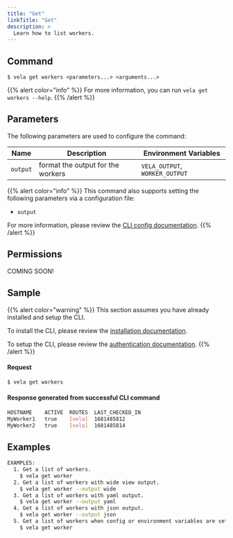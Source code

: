 ```yaml
---
title: "Get"
linkTitle: "Get"
description: >
  Learn how to list workers.
---
```


## Command

```
$ vela get workers <parameters...> <arguments...>
```

{{% alert color="info" %}}
For more information, you can run `vela get workers --help`.
{{% /alert %}}

## Parameters

The following parameters are used to configure the command:

| Name       | Description                          | Environment Variables              |
| ---------- | ------------------------------------ | ---------------------------------- |
| `output`   | format the output for the workers    | `VELA_OUTPUT`, `WORKER_OUTPUT`     |

{{% alert color="info" %}}
This command also supports setting the following parameters via a configuration file:

- `output`

For more information, please review the [CLI config documentation](/docs/reference/cli/config/).
{{% /alert %}}

## Permissions

COMING SOON!

## Sample

{{% alert color="warning" %}}
This section assumes you have already installed and setup the CLI.

To install the CLI, please review the [installation documentation](/docs/reference/cli/install/).

To setup the CLI, please review the [authentication documentation](/docs/reference/cli/authentication/).
{{% /alert %}}

#### Request

```sh
$ vela get workers
```

#### Response generated from successful CLI command
```sh
HOSTNAME	ACTIVE	ROUTES	LAST_CHECKED_IN
MyWorker1  	true  	[vela]	1681485812
MyWorker2  	true  	[vela]	1681485814
```

## Examples

```sh
EXAMPLES:
  1. Get a list of workers.
    $ vela get worker
  2. Get a list of workers with wide view output.
    $ vela get worker --output wide
  3. Get a list of workers with yaml output.
    $ vela get worker --output yaml
  4. Get a list of workers with json output.
    $ vela get worker --output json
  5. Get a list of workers when config or environment variables are set.
    $ vela get worker
```
